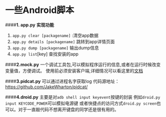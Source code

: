 一些Android脚本
=======

####**1. app.py**
**实现功能**

1. `app.py clear [packagename]` :清空app数据
2. `app.py details [packagename]` 跳转到app详情页面
3. `app.py dump [packagename]` 输出dump信息
4. `app.py list`[key] 查找安装的app

####**2.mock.py**
一个调试工具包,可以模拟程序运行的信息,或者在运行时候改变变量值，方便调试。
使用前必须安装客户端,详细情况可以看这里的[文档](https://raw.githubusercontent.com/Juude/droidMock/master/README.md)

####**3.pidcat.py**
可以通过进程名字获取log 代码源地址：https://github.com/JakeWharton/pidcat/

####**4.droid.py**
主要是对`adb shell input keyevent`按键的封装
例如`droid.py input KEYCODE_POWER`可以模拟电源键
或者快捷点的访问方式`droid.py screen`也可以。对于一直敲代码不想离开键盘的同学还是很有用的。
